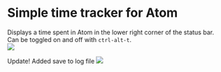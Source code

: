 # Simple time tracker for Atom

Displays a time spent in Atom in the lower right corner of the status bar.  
Can be toggled on and off with `ctrl-alt-t`.  
![](https://github.com/VRymarovich/status-bar-time-tracker/blob/master/%D0%A1%D0%BD%D0%B8%D0%BC%D0%BE%D0%BA%20%D1%8D%D0%BA%D1%80%D0%B0%D0%BD%D0%B0%202019-02-08%20%D0%B2%2016.58.22.png)

Update!
Added save to log file
![](https://github.com/VRymarovich/status-bar-time-tracker/blob/master/%D0%A1%D0%BD%D0%B8%D0%BC%D0%BE%D0%BA%20%D1%8D%D0%BA%D1%80%D0%B0%D0%BD%D0%B0%202019-02-14%20%D0%B2%200.07.54.png)
